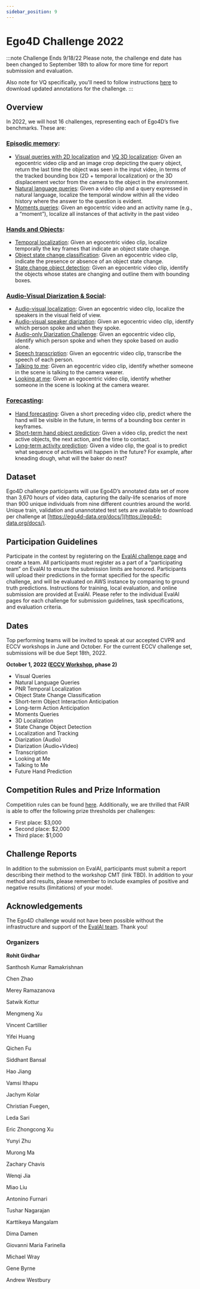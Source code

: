 ```yaml
---
sidebar_position: 9
---
```


# Ego4D Challenge 2022

:::note Challenge Ends 9/18/22
Please note, the challenge end date has been changed to September 18th to allow for more time for report submission and evaluation.

Also note for VQ specifically, you'll need to follow instructions [here](https://eval.ai/web/challenges/challenge-page/1843/overview) to download updated annotations for the challenge.
:::

## Overview

In 2022, we will host 16 challenges, representing each of Ego4D’s five benchmarks. These are: 

### [Episodic memory](./benchmarks/episodic-memory.md):

* [Visual queries with 2D localization](https://eval.ai/web/challenges/challenge-page/1843/overview) and [VQ 3D localization](https://eval.ai/web/challenges/challenge-page/1646/overview): Given an egocentric video clip and an image crop depicting the query object, return the last time the object was seen in the input video, in terms of the tracked bounding box (2D + temporal localization) or the 3D displacement vector from the camera to the object in the environment. 
* [Natural language queries](https://eval.ai/web/challenges/challenge-page/1629/overview): Given a video clip and a query expressed in natural language, localize the temporal window within all the video history where the answer to the question is evident.   
* [Moments queries](https://eval.ai/web/challenges/challenge-page/1626/overview): Given an egocentric video and an activity name (e.g., a “moment”), localize all instances of that activity in the past video 

   

### [Hands and Objects](./benchmarks/hands-and-objects.md): 

* [Temporal localization](https://eval.ai/web/challenges/challenge-page/1622/overview): Given an egocentric video clip, localize temporally the key frames that indicate an object state change.
* [Object state change classification](https://eval.ai/web/challenges/challenge-page/1627/overview): Given an egocentric video clip, indicate the presence or absence of an object state change.
* [State change object detection](https://eval.ai/web/challenges/challenge-page/1632/overview): Given an egocentric video clip, identify the objects whose states are changing and outline them with bounding boxes. 

### [Audio-Visual Diarization & Social](./benchmarks/av-diarization.md):

* [Audio-visual localization](https://eval.ai/web/challenges/challenge-page/1633/overview): Given an egocentric video clip, localize the speakers in the visual field of view. 
* [Audio-visual speaker diarization](https://eval.ai/web/challenges/challenge-page/1640/overview): Given an egocentric video clip, identify which person spoke and when they spoke.
* [Audio-only Diarization Challenge](https://eval.ai/web/challenges/challenge-page/1641/overview): Given an egocentric video clip, identify which person spoke and when they spoke based on audio alone.
* [Speech transcription](https://eval.ai/web/challenges/challenge-page/1637/overview): Given an egocentric video clip, transcribe the speech of each person.
* [Talking to me](https://eval.ai/web/challenges/challenge-page/1625/overview): Given an egocentric video clip, identify whether someone in the scene is talking to the camera wearer.
* [Looking at me](https://eval.ai/web/challenges/challenge-page/1624/overview): Given an egocentric video clip, identify whether someone in the scene is looking at the camera wearer.

### [Forecasting](./benchmarks/forecasting.md): 

* [Hand forecasting](https://eval.ai/web/challenges/challenge-page/1630/overview): Given a short preceding video clip, predict where the hand will be visible in the future, in terms of a bounding box center in keyframes.  
* [Short-term hand object prediction](https://eval.ai/web/challenges/challenge-page/1623/overview): Given a video clip, predict the next active objects, the next action, and the time to contact. 
* [Long-term activity prediction](https://eval.ai/web/challenges/challenge-page/1598/overview): Given a video clip, the goal is to predict what sequence of activities will happen in the future? For example, after kneading dough, what will the baker do next?  

<!-- ### Privacy: 

* Beyond these challenges, we will launch a privacy-oriented challenge in the coming weeks, specifically calling for novel and impactful plans using annotations and data from the Ego4D AV and Social benchmarks for privacy-preserving research.  -->

## Dataset 

Ego4D challenge participants will use Ego4D’s annotated data set of more than 3,670 hours of video data, capturing the daily-life scenarios of more than 900 unique individuals from nine different countries around the world. Unique train, validation and unannotated test sets are available to download per challenge at [https://ego4d-data.org/docs/](https://ego4d-data.org/docs/). 

## Participation Guidelines

Participate in the contest by registering on the [EvalAI challenge page](https://eval.ai/) and create a team. All participants must register as a part of a “participating team” on EvalAI to ensure the submission limits are honored. Participants will upload their predictions in the format specified for the specific challenge, and will be evaluated on AWS instance by comparing to ground truth predictions. Instructions for training, local evaluation, and online submission are provided at EvalAI. Please refer to the individual EvalAI pages for each challenge for submission guidelines, task specifications, and evaluation criteria.

## Dates 

Top performing teams will be invited to speak at our accepted CVPR and ECCV workshops in June and October.  For the current ECCV challenge set, submissions will be due Sept 18th, 2022. 

**October 1, 2022 ([ECCV Workshop](https://ego4d-data.org/Workshop/ECCV22/), phase 2)**

* Visual Queries
* Natural Language Queries
* PNR Temporal Localization
* Object State Change Classification
* Short-term Object Interaction Anticipation
* Long-term Action Anticipation
* Moments Queries 
* 3D Localization 
* State Change Object Detection 
* Localization and Tracking 
* Diarization (Audio)
* Diarization (Audio+Video)
* Transcription 
* Looking at Me
* Talking to Me
* Future Hand Prediction

## Competition Rules and Prize Information

Competition rules can be found [here](https://ego4d-interactive-fig1.s3.eu-west-2.amazonaws.com/tc.pdf). Additionally, we are thrilled that FAIR is able to offer the following prize thresholds per challenges: 

* First place: $3,000 
* Second place: $2,000
* Third place: $1,000

## Challenge Reports

In addition to the submission on EvalAI, participants must submit a report describing their method to the workshop CMT (link TBD). In addition to your method and results, please remember to include examples of positive and negative results (limitations) of your model.

## Acknowledgements

The Ego4D challenge would not have been possible without the infrastructure and support of the [EvalAI team](https://eval.ai/team). Thank you! 

### Organizers

**Rohit Girdhar**

Santhosh Kumar Ramakrishnan	

Chen Zhao

Merey Ramazanova

Satwik Kottur	

Mengmeng Xu

Vincent Cartillier	

Yifei Huang	

Qichen Fu	

Siddhant Bansal	

Hao Jiang	

Vamsi Ithapu

Jachym Kolar

Christian Fuegen,

Leda Sari

Eric Zhongcong Xu	 

Yunyi Zhu  

Murong Ma 

Zachary Chavis	

Wenqi Jia

Miao Liu

Antonino Furnari	

Tushar Nagarajan

Karttikeya Mangalam 

Dima Damen

Giovanni Maria Farinella

Michael Wray

Gene Byrne

Andrew Westbury

